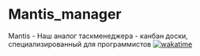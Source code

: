 # Mantis_manager
Mantis - Наш аналог таскменеджера - канбан доски, специализированный для программистов
[![wakatime](https://wakatime.com/badge/user/018b3389-a5d9-4dbc-8051-2d04e482b7b9/project/018b70fd-ecfd-4509-bd97-74a8fc36dbfc.svg)](https://wakatime.com/badge/user/018b3389-a5d9-4dbc-8051-2d04e482b7b9/project/018b70fd-ecfd-4509-bd97-74a8fc36dbfc)

